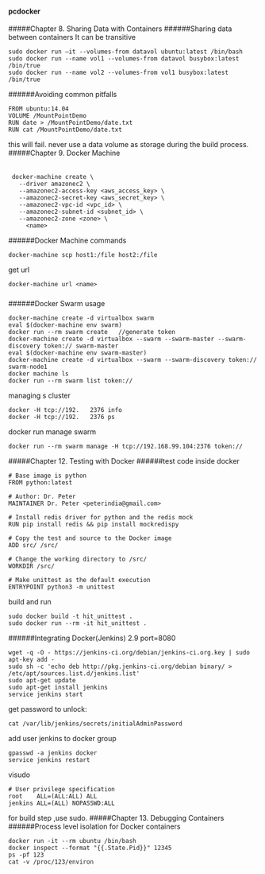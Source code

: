 #### pcdocker
#####Chapter 8. Sharing Data with Containers
######Sharing data between containers
It can be transitive
```
sudo docker run –it --volumes-from datavol ubuntu:latest /bin/bash
sudo docker run --name vol1 --volumes-from datavol busybox:latest /bin/true
sudo docker run --name vol2 --volumes-from vol1 busybox:latest /bin/true
```
######Avoiding common pitfalls
```
FROM ubuntu:14.04
VOLUME /MountPointDemo
RUN date > /MountPointDemo/date.txt
RUN cat /MountPointDemo/date.txt
```
this will fail. never use a data volume as storage during the build process.
#####Chapter 9. Docker Machine
######
```
 docker-machine create \
   --driver amazonec2 \
   --amazonec2-access-key <aws_access_key> \
   --amazonec2-secret-key <aws_secret_key> \
   --amazonec2-vpc-id <vpc_id> \
   --amazonec2-subnet-id <subnet_id> \
   --amazonec2-zone <zone> \
     <name>
```
######Docker Machine commands
```
docker-machine scp host1:/file host2:/file
```
get url
```
docker-machine url <name>
```
#####
######Docker Swarm usage
```
docker-machine create -d virtualbox swarm
eval $(docker-machine env swarm)
docker run --rm swarm create   //generate token
docker-machine create -d virtualbox --swarm --swarm-master --swarm-discovery token:// swarm-master
eval $(docker-machine env swarm-master)
docker-machine create -d virtualbox --swarm --swarm-discovery token:// swarm-node1
docker machine ls
docker run --rm swarm list token://
```
managing s cluster
```
docker -H tcp://192.   2376 info
docker -H tcp://192.   2376 ps
```
docker run manage swarm
```
docker run --rm swarm manage -H tcp://192.168.99.104:2376 token://
```
#####Chapter 12. Testing with Docker
######test code inside docker
```
# Base image is python
FROM python:latest

# Author: Dr. Peter
MAINTAINER Dr. Peter <peterindia@gmail.com>

# Install redis driver for python and the redis mock
RUN pip install redis && pip install mockredispy

# Copy the test and source to the Docker image
ADD src/ /src/

# Change the working directory to /src/
WORKDIR /src/

# Make unittest as the default execution
ENTRYPOINT python3 -m unittest
```
build and run
```
sudo docker build -t hit_unittest .
sudo docker run --rm -it hit_unittest .
```
######Integrating Docker(Jenkins) 2.9
port=8080
```
wget -q -O - https://jenkins-ci.org/debian/jenkins-ci.org.key | sudo apt-key add -
sudo sh -c 'echo deb http://pkg.jenkins-ci.org/debian binary/ > /etc/apt/sources.list.d/jenkins.list'
sudo apt-get update
sudo apt-get install jenkins
service jenkins start
```
get password to unlock:
```
cat /var/lib/jenkins/secrets/initialAdminPassword
```
add user jenkins to docker group
```
gpasswd -a jenkins docker
service jenkins restart
```

visudo
```
# User privilege specification
root    ALL=(ALL:ALL) ALL
jenkins ALL=(ALL) NOPASSWD:ALL
```
for build step ,use sudo.
#####Chapter 13. Debugging Containers
######Process level isolation for Docker containers
```
docker run -it --rm ubuntu /bin/bash
docker inspect --format "{{.State.Pid}}" 12345
ps -pf 123
cat -v /proc/123/environ
```

